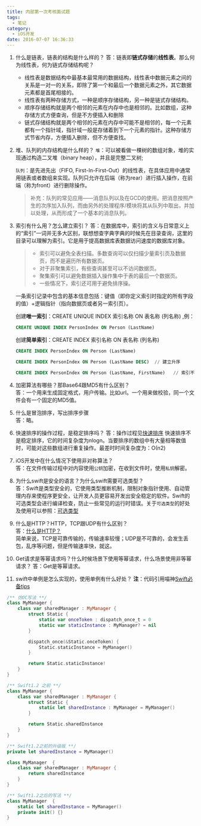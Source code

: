 ```yaml
---
title: 内部第一次考核面试题
tags:
  - 笔记
category:
  - iOS开发
date: 2016-07-07 16:36:33
---
```


1. 什么是链表，链表的结构是什么样的？
   答：链表即**链式存储**的**线性表**。那么何为线性表，何为链式存储结构呢？
   * 线性表是数据结构中最基本最常用的数据结构，线性表中数据元素之间的关系是一对一的关系，即除了第一个和最后一个数据元素之外，其它数据元素都是首尾相接的。
	* 线性表有两种存储方式，一种是顺序存储结构，另一种是链式存储结构。
	* 顺序存储结构就是两个相邻的元素在内存中也是相邻的。比如数组，这种存储方式方便查询，但是不方便插入和删除
	* 链式存储结构就是两个相邻的元素在内存中可能不是相邻的，每一个元素都有一个指针域，指针域一般是存储着到下一个元素的指针。这种存储方式节省内存，方便插入删除，但不方便查找。

2. 堆、队列的内存结构是什么样的？
   `堆`：可以被看做一棵树的数组对象，堆的实现通过构造二叉堆（binary heap），并且是完整二叉树;  
   
   `队列`：是先进先出（FIFO, First-In-First-Out）的线性表，在具体应用中通常用链表或者数组来实现。队列只允许在后端（称为rear）进行插入操作，在前端（称为front）进行删除操作。
    >补充：队列的常见应用——消息队列以及在GCD的使用。把消息按照产生的次序加入队列，而由另外的处理程序/模块将其从队列中取出，并加以处理，从而形成了一个基本的消息队列。

3. 索引有什么用？怎么建立索引？
   答：在数据库中，索引的含义与日常意义上的“索引”一词并无多大区别，联想想查字典字典的时候先在目录查询，这里的目录可以理解为索引。它是用于提高数据库表数据访问速度的数据库对象。
   
	> * 索引可以避免全表扫描。多数查询可以仅扫描少量索引页及数据页，而不是遍历所有数据页。
	> * 对于非聚集索引，有些查询甚至可以不访问数据页。
	> * 聚集索引可以避免数据插入操作集中于表的最后一个数据页。
	> * 一些情况下，索引还可用于避免排序操。      

	一条索引记录中包含的基本信息包括：键值（即你定义索引时指定的所有字段的值）+逻辑指针（指向数据页或者另一索引页）。
	
	创建**唯一索引**：CREATE UNIQUE INDEX 索引名称 ON 表名称 (列名称) ,例：

	``` SQL
	CREATE UNIQUE INDEX PersonIndex ON Person (LastName) 
	```

	创建**简单索引**：CREATE INDEX 索引名称 ON 表名称 (列名称)

	``` SQL
	CREATE INDEX PersonIndex ON Person (LastName) 

	CREATE INDEX PersonIndex ON Person (LastName DESC)  // 建立升序

	CREATE INDEX PersonIndex ON Person (LastName, FirstName)   // 索引不止一个列
	```

4. 加密算法有哪些？那Base64跟MD5有什么区别？         
	答：一个用来生成固定格式，用户传输。比如url。一个用来做校验，同一个文件会有一个固定的MD5值。
	
5. 什么是冒泡排序，写出排序步骤         
	答：略。
	
6. 快速排序的操作过程，是稳定排序吗？
   答：操作过程见[快速排序](https://huntermz.github.io/2016/07/07/%E7%AE%97%E6%B3%95/)
   快速排序不是稳定排序，它的时间复杂度为nlogn。当要排序的数组中有大量相等数值时，可能对这些数组进行重复操作。最差时时间复杂度为：Ο(n2)
   
7. iOS开发中在什么情况下使用非对称算法？       
	答：在文件传输过程中对内容使用`公钥`加密，在收到文件时，使用`私钥`解密。
	
8. 为什么swift是安全的语言？为什么swift需要可选类型？           
	答：Swift是类型安全的，它使用类型推断机制，限制对象指针使用、自动管理内存来使程序更安全，让开发人员更容易开发出安全稳定的软件。Swift的可选类型会进行编译检查，防止一些常见的运行时错误。关于`可选类型`的好处及使用可以参照：[可选类型](http://blog.callmewhy.com/2014/09/23/beginners-guide-optionals-swift/)
	
9. 什么是HTTP？HTTP，TCP跟UDP有什么区别？       
   答：[什么是HTTP？](https://huntermz.github.io/2016/07/07/HTTP%E5%8D%8F%E8%AE%AE/)    
   简单来说，TCP是可靠传输的，传输速率较慢；UDP是不可靠的，会发生丢包，乱序等问题，但是传输速率快，就这。
           
10. Get请求是等幂请求吗？什么时候场景下使用等幂请求，什么场景使用非等幂请求？
   答：Get是等幂请求。
   
11. swift中单例是怎么实现的，使用单例有什么好处？
**注**：代码引用喵神[Swift必备tips](http://swifter.tips/singleton/)

``` swift
/** 仿OC写法 **/
class MyManager {
    class var sharedManager : MyManager {
        struct Static {
            static var onceToken : dispatch_once_t = 0
            static var staticInstance : MyManager? = nil
        }

        dispatch_once(&Static.onceToken) {
            Static.staticInstance = MyManager()
        }

        return Static.staticInstance!
    }
}

/** Swift1.2 之前 **/
class MyManager {
    class var sharedManager : MyManager {
        struct Static {
            static let sharedInstance : MyManager = MyManager()
        }

        return Static.sharedInstance
    }
}

/** Swift1.2之前的升级版 **/
private let sharedInstance = MyManager()

class MyManager  {
    class var sharedManager : MyManager {
        return sharedInstance
    }
}

/** Swift1.2之后的写法 **/
class MyManager  {
    static let sharedInstance = MyManager()
    private init() {}
}
```



